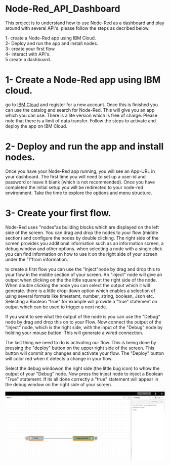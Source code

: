 # Node-Red_API_Dashboard

This project is to understand how to use Node-Red as a dashboard and play around with several API's.
please follow the steps as decribed below.

1- create a Node-Red app using IBM Cloud.<br/>
2- Deploy and run  the app and install nodes.<br/>
3- create your first flow<br/>
4- interact with API's.<br/>
5 create a dashboard.<br/>

# 1- Create a Node-Red app using IBM cloud.<br/>
go to [IBM Cloud](http://cloud.ibm.com) and register for a new account. Once this is finished you can use the catalog and search for Node-Red. This will give you an app which you can use. There is a lite version which is free of charge. Please note that there is a limit of data transfer. Follow the steps to activate and deploy the app on IBM Cloud.<br/>

# 2- Deploy and run  the app and install nodes.<br/>
Once you have your Node-Red app running, you will see an App-URL in your dashboard. The first time you will need to set up a user-id and password or leave it blank (which is not recommended). Once you have completed the initial setup you will be redirected to your node-red environment. Take the time to explore the options and menu structure.<br/>

# 3- Create your first flow.<br/>
Node-Red uses "nodes"as building blocks which are displayed on the left side of the screen. You can drag and drop the nodes to your flow (middle section) and configure the nodes by double clicking. The right side of the screen provides you additional information such as an information screen, a debug window and other options. when selecting a node with a single click you can find information on how to use it on the right side of your screen under the "I"from information.<br/>

to create a first flow you can use the "Inject"node by drag and drop this to your flow in the middle section of your screen. An "inject" node will give an output when clicking on the the little square at the right side of the node. When double clicking the node you can select the output which it will generate. there is a little drop-down option which enables a selection of using several formats like timestamt, number, string, boolean, Json etc. Selecting a Boolean "true" for example will provide a "true" statement on output which can be used to trigger a next node.<br/>

If you want to see what the output of the node is you can use the "Debug" node by drag and drop this on to your Flow. Now connect the output of the "Inject" node, which is the right side, with the input of the "Debug" node by holding your mouse button. This will generate a wired connection.<br/>

The last thing we need to do is activating our flow. This is being done by pressing the "deploy" button on the upper right side of the screen. This button will commit any changes and activate your flow. The "Deploy" button will color red when it detects a change in your flow.<br/>

Select the debug windowon the right side (the little bug icon) to whow the output of your "Debug" node. Now press the inject node to inject a Boolean "True" statement. If its all done correctly a "true" statement will appear in the debug window on the right side of your screen.<br/>

![](images/1.png)


